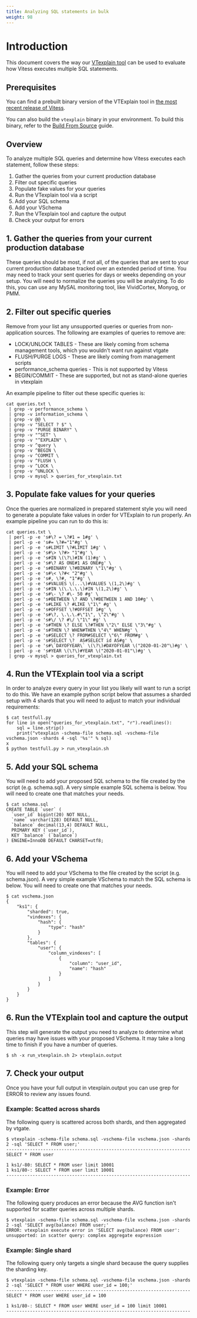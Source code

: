 ```yaml
---
title: Analyzing SQL statements in bulk
weight: 98
---
```


# Introduction 

This document covers the way our [VTexplain tool](../../reference/vtexplain) can be used to evaluate how Vitess executes multiple SQL statements. 

## Prerequisites

You can find a prebuilt binary version of the VTExplain tool in [the most recent release of Vitess](https://github.com/vitessio/vitess/releases/).

You can also build the `vtexplain` binary in your environment. To build this binary, refer to the [Build From Source](../../contributing/build-from-source) guide.

## Overview

To analyze multiple SQL queries and determine how Vitess executes each statement, follow these steps:

1. Gather the queries from your current production database
1. Filter out specific queries
1. Populate fake values for your queries
1. Run the VTexplain tool via a script
1. Add your SQL schema
1. Add your VSchema
1. Run the VTexplain tool and capture the output
1. Check your output for errors

## 1. Gather the queries from your current production database

These queries should be most, if not all, of the queries that are sent to your current production database tracked over an extended period of time. You may need to track your sent queries for days or weeks depending on your setup. You will need to normalize the queries you will be analyzing. To do this, you can use any MySAL monitoring tool, like VividCortex, Monyog, or PMM.

## 2. Filter out specific queries

Remove from your list any unsupported queries or queries from non-application sources. The following are examples of queries to remove are:

* LOCK/UNLOCK TABLES  -  These are likely coming from schema management tools, which you wouldn't want run against vtgate
* FLUSH/PURGE LOGS  - These are likely coming from management scripts
* performance_schema queries  -  This is not supported by Vitess 
* BEGIN/COMMIT  -  These are supported, but not as stand-alone queries in vtexplain

An example pipeline to filter out these specific queries is:
```
cat queries.txt \
 | grep -v performance_schema \
 | grep -v information_schema \
 | grep -v @@ \
 | grep -v "SELECT ? $" \
 | grep -v "PURGE BINARY" \
 | grep -v "^SET" \
 | grep -v "^EXPLAIN" \
 | grep -v ^query \
 | grep -v ^BEGIN \
 | grep -v ^COMMIT \
 | grep -v ^FLUSH \
 | grep -v ^LOCK \
 | grep -v ^UNLOCK \
 | grep -v mysql > queries_for_vtexplain.txt
```

## 3. Populate fake values for your queries

Once the queries are normalized in prepared statement style you will need to generate a populate fake values in order for VTExplain to run properly. An example pipeline you can run to do this is:

```
cat queries.txt \
 | perl -p -e 's#\? = \?#1 = 1#g' \
 | perl -p -e 's#= \?#="1"#g' \
 | perl -p -e 's#LIMIT \?#LIMIT 1#g' \
 | perl -p -e 's#\> \?#> "1"#g' \
 | perl -p -e 's#IN \(\?\)#IN (1)#g' \
 | perl -p -e 's#\? AS ONE#1 AS ONE#g' \
 | perl -p -e 's#BINARY \?#BINARY \"1\"#g' \
 | perl -p -e 's#\< \?#< "2"#g' \
 | perl -p -e 's#, \?#, "1"#g' \
 | perl -p -e 's#VALUES \(...\)#VALUES \(1,2\)#g' \
 | perl -p -e 's#IN \(\.\.\.\)#IN \(1,2\)#g' \
 | perl -p -e 's#\- \? #\- 50 #g' \
 | perl -p -e 's#BETWEEN \? AND \?#BETWEEN 1 AND 10#g' \
 | perl -p -e 's#LIKE \? #LIKE \"1\" #g' \
 | perl -p -e 's#OFFSET \?#OFFSET 1#g' \
 | perl -p -e 's#\?, \.\.\.#\"1\", \"2\"#g' \
 | perl -p -e 's#\/ \? #\/ \"1\" #g' \
 | perl -p -e 's#THEN \? ELSE \?#THEN \"2\" ELSE \"3\"#g' \
 | perl -p -e 's#THEN \? WHEN#THEN \"4\" WHEN#g' \
 | perl -p -e 's#SELECT \? FROM#SELECT \"6\" FROM#g' \
 | perl -p -e 's#SELECT \?  AS#SELECT id AS#g' \
 | perl -p -e 's#\`DAYOFYEAR\` \(\?\)#DAYOFYEAR \("2020-01-20"\)#g' \
 | perl -p -e 's#YEAR \(\?\)#YEAR \("2020-01-01"\)#g' \
 | grep -v mysql > queries_for_vtexplain.txt
 ```

## 4. Run the VTExplain tool via a script

In order to analyze every query in your list you likely will want to run a script to do this. We have an example python script below that assumes a sharded setup with 4 shards that you will need to adjust to match your individual requirements:

```
$ cat testfull.py
for line in open("queries_for_vtexplain.txt", "r").readlines():
    sql = line.strip()
    print("vtexplain -schema-file schema.sql -vschema-file vschema.json -shards 4 -sql '%s'" % sql)
x
$ python testfull.py > run_vtexplain.sh
```

## 5. Add your SQL schema

You will need to add your proposed SQL schema to the file created by the script (e.g. schema.sql). A very simple example SQL schema is below. You will need to create one that matches your needs.

```
$ cat schema.sql
CREATE TABLE `user` (
  `user_id` bigint(20) NOT NULL,
  `name` varchar(128) DEFAULT NULL,
  `balance` decimal(13,4) DEFAULT NULL,
  PRIMARY KEY (`user_id`),
  KEY `balance` (`balance`)
) ENGINE=InnoDB DEFAULT CHARSET=utf8;
```

## 6. Add your VSchema

You will need to add your VSchema to the file created by the script (e.g. schema.json). A very simple example VSchema to match the SQL schema is below. You will need to create one that matches your needs.

```
$ cat vschema.json
{
    "ks1": {
        "sharded": true,
        "vindexes": {
            "hash": {
                "type": "hash"
            }
        },
        "tables": {
            "user": {
                "column_vindexes": [
                    {
                        "column": "user_id",
                        "name": "hash"
                    }
                ]
            }
        }
    }
}
```

## 6. Run the VTExplain tool and capture the output

This step will generate the output you need to analyze to determine what queries may have issues with your proposed VSchema. It may take a long time to finish if you have a number of queries.

```
$ sh -x run_vtexplain.sh 2> vtexplain.output
```

## 7. Check your output

Once you have your full output in vtexplain.output you can use grep for ERROR to review any issues found.

### Example: Scatted across shards

The following query is scattered across both shards, and then aggregated by vtgate.

``` shell
$ vtexplain -schema-file schema.sql -vschema-file vschema.json -shards 2 -sql 'SELECT * FROM user;'
----------------------------------------------------------------------
SELECT * FROM user

1 ks1/-80: SELECT * FROM user limit 10001
1 ks1/80-: SELECT * FROM user limit 10001
----------------------------------------------------------------------
```

### Example: Error

The following query produces an error because the AVG function isn't supported for scatter queries across multiple shards.

``` shell
$ vtexplain -schema-file schema.sql -vschema-file vschema.json -shards
2 -sql 'SELECT avg(balance) FROM user;'
ERROR: vtexplain execute error in 'SELECT avg(balance) FROM user':
unsupported: in scatter query: complex aggregate expression
```

### Example: Single shard

The following query only targets a single shard because the query supplies the sharding key.

``` shell
$ vtexplain -schema-file schema.sql -vschema-file vschema.json -shards 2 -sql 'SELECT * FROM user WHERE user_id = 100;'
----------------------------------------------------------------------
SELECT * FROM user WHERE user_id = 100

1 ks1/80-: SELECT * FROM user WHERE user_id = 100 limit 10001
----------------------------------------------------------------------
```